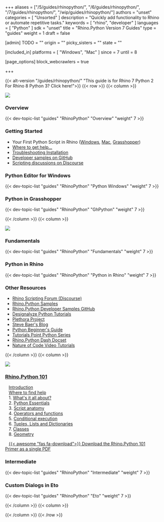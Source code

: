 +++
aliases = ["/5/guides/rhinopython/", "/6/guides/rhinopython/", "/7/guides/rhinopython/", "/wip/guides/rhinopython/"]
authors = "unset"
categories = [ "Unsorted" ]
description = "Quickly add functionality to Rhino or automate repetitive tasks."
keywords = [ "rhino", "developer" ]
languages = [ "Python" ]
sdk = "unset"
title = "Rhino.Python Version 7 Guides"
type = "guides"
weight = 1
draft = false

[admin]
TODO = ""
origin = ""
picky_sisters = ""
state = ""

[included_in]
platforms = [ "Windows", "Mac" ]
since = 7
until = 8


[page_options]
block_webcrawlers = true

+++

{{< alt-version "/guides/rhinopython/" "This guide is for Rhino 7 Python 2  For Rhino 8 Python 3? Click here!">}}
{{< row >}}
{{< column >}}

<!--the .snagit project for this image can be found next to the image -->
[<img src="/images/rhinopython-guides-col1.png">](/guides/rhinopython/rhinopython-7/what-is-rhinopython/)

### Overview

{{< dev-topic-list "guides" "RhinoPython" "Overview" "weight" 7 >}}

### Getting Started

- Your First Python Script in Rhino ([Windows](/guides/rhinopython/rhinopython-7/your-first-python-script-in-rhino-windows), [Mac](/guides/rhinopython/rhinopython-7/your-first-python-script-in-rhino-mac), [Grasshopper](/guides/rhinopython/rhinopython-7/your-first-python-script-in-grasshopper))
- [Where to get help...](/guides/rhinopython/rhinopython-7/python-where-to-find-help)
- [Troubleshooting Installation](/guides/rhinopython/rhinopython-7/python-troubleshooting-install)
- [Developer samples on GitHub](https://github.com/mcneel/rhino-developer-samples)
- [Scripting discussions on Discourse](https://discourse.mcneel.com/c/scripting)

### Python Editor for Windows

{{< dev-topic-list "guides" "RhinoPython" "Python Windows" "weight" 7 >}}

### Python in Grasshopper

{{< dev-topic-list "guides" "RhinoPython" "GhPython" "weight" 7 >}}



{{< /column >}}
{{< column >}}

<!--the .snagit project for this image can be found next to the image -->
[<img src="/images/rhinopython-guides-col2.png">](https://docs.python.org/2/tutorial/index.html)

### Fundamentals

{{< dev-topic-list "guides" "RhinoPython" "Fundamentals" "weight" 7 >}}

### Python in Rhino

{{< dev-topic-list "guides" "RhinoPython" "Python in Rhino" "weight" 7 >}}

### Other Resources

- [Rhino Scripting Forum (Discourse)](http://discourse.mcneel.com/c/scripting)  
- [Rhino.Python Samples](/samples/#rhinopython)  
- [Rhino.Python Developer Samples GitHub](https://github.com/mcneel/rhino-developer-samples/tree/master/rhinopython)  
- [Designalyze Python Tutorials](http://designalyze.com/)
- [Plethora Project](https://www.plethora-project.com/education/2017/5/31/rhino-python-programming)
- [Steve Baer's Blog](http://stevebaer.wordpress.com/category/python/)
- [Python Beginner's Guide](http://wiki.python.org/moin/BeginnersGuide/Programmers)
- [Tutorials Point Python Series](http://www.tutorialspoint.com/python/index.htm)
- [Rhino.Python Dash Docset](http://discourse.mcneel.com/t/rhino-python-dash-docset/6399)
- [Nature of Code Video Tutorials](http://www.youtube.com/watch?v=Kyi_K85Gsm4&list=PL5Up_u-XkWgP7nB7XIevMTyBCZ7pvLBGP)


{{< /column >}}
{{< column >}}

<!--the .snagit project for this image can be found next to the image -->
[<img src="/images/rhinopython-guides-col3.png">](http://www.rhino3d.com/download/IronPython/5.0/RhinoPython101)

### [Rhino.Python 101](/guides/rhinopython/rhinopython-7/primer-101)

&nbsp;&nbsp; [Introduction](/guides/rhinopython/rhinopython-7/primer-101)  
&nbsp;&nbsp; [Where to find help](/guides/rhinopython/rhinopython-7/primer-101/where-to-find-help/)  
&nbsp;&nbsp; 1. [What's it all about?](/guides/rhinopython/rhinopython-7/primer-101/1-whats-it-all-about/)  
&nbsp;&nbsp; 2. [Python Essentials](/guides/rhinopython/rhinopython-7/primer-101/2-python-essentials/)  
&nbsp;&nbsp; 3. [Script anatomy](/guides/rhinopython/rhinopython-7/primer-101/3-script-anatomy/)  
&nbsp;&nbsp; 4. [Operators and functions](/guides/rhinopython/rhinopython-7/primer-101/4-operators-and-functions/)  
&nbsp;&nbsp; 5. [Conditional execution](/guides/rhinopython/rhinopython-7/primer-101/5-conditional-execution/)  
&nbsp;&nbsp; 6. [Tuples, Lists and Dictionaries](/guides/rhinopython/rhinopython-7/primer-101/6-tuples-lists-dictionaries/)  
&nbsp;&nbsp; 7. [Classes](/guides/rhinopython/rhinopython-7/primer-101/7-classes/)  
&nbsp;&nbsp; 8. [Geometry](/guides/rhinopython/rhinopython-7/primer-101/8-geometry/)  

&nbsp;&nbsp; [{{< awesome "fas fa-download">}} ](http://download.rhino3d.com/IronPython/5.0/RhinoPython101/) [Download the Rhino.Python 101 Primer as a single PDF ](http://download.rhino3d.com/IronPython/5.0/RhinoPython101/)


### Intermediate

{{< dev-topic-list "guides" "RhinoPython" "Intermediate" "weight" 7 >}}


### Custom Dialogs in Eto

{{< dev-topic-list "guides" "RhinoPython" "Eto" "weight" 7 >}}


{{< /column >}}
{{< column >}}



{{< /column >}}
{{< /row >}}
